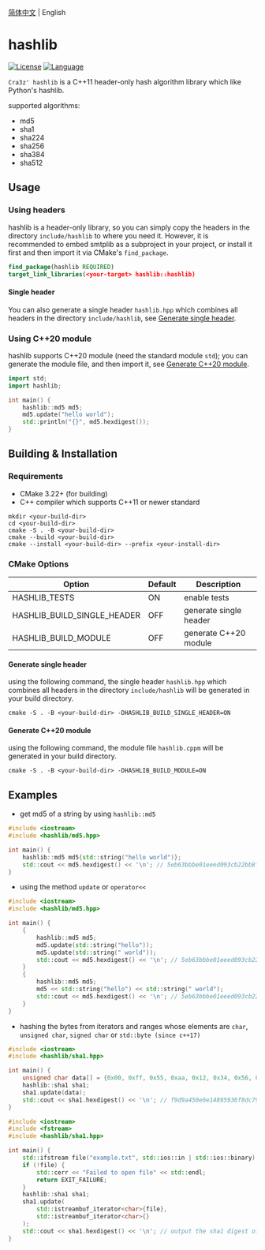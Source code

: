 [简体中文](README.zh-CN.md) | English
# hashlib

[![License](https://img.shields.io/badge/License-MIT-green.svg)](LICENSE)
[![Language](https://img.shields.io/badge/Language-C%2B%2B11-blue.svg)]()

`Cra3z' hashlib` is a C++11 header-only hash algorithm library which like Python's hashlib.

supported algorithms:
* md5
* sha1
* sha224
* sha256
* sha384
* sha512

## Usage

### Using headers
hashlib is a header-only library, so you can simply copy the headers in the directory `include/hashlib` to where you need it.
However, it is recommended to embed smtplib as a subproject in your project, or install it first and then import it via CMake's `find_package`.
```cmake
find_package(hashlib REQUIRED)
target_link_libraries(<your-target> hashlib::hashlib)
```
#### Single header
You can also generate a single header `hashlib.hpp` which combines all headers in the directory `include/hashlib`, see [Generate single header](#generate-single-header).

### Using C++20 module
hashlib supports C++20 module (need the standard module `std`); you can generate the module file, and then import it, see [Generate C++20 module](#generate-c20-module).
```cpp
import std;
import hashlib;

int main() {
    hashlib::md5 md5;
    md5.update("hello world");
    std::println("{}", md5.hexdigest());
}
```


## Building & Installation

### Requirements
- CMake 3.22+ (for building)
- C++ compiler which supports C++11 or newer standard

```shell
mkdir <your-build-dir>
cd <your-build-dir>
cmake -S . -B <your-build-dir>
cmake --build <your-build-dir>
cmake --install <your-build-dir> --prefix <your-install-dir>
```

### CMake Options

| Option | Default | Description            |
|--------|---------|------------------------|
| HASHLIB_TESTS | ON      | enable tests           |
| HASHLIB_BUILD_SINGLE_HEADER | OFF     | generate single header |
| HASHLIB_BUILD_MODULE | OFF     | generate C++20 module  |

#### Generate single header
using the following command, the single header `hashlib.hpp` which combines all headers in the directory `include/hashlib` will be generated in your build directory.
```shell
cmake -S . -B <your-build-dir> -DHASHLIB_BUILD_SINGLE_HEADER=ON
```

#### Generate C++20 module
using the following command, the module file `hashlib.cppm` will be generated in your build directory.
```shell
cmake -S . -B <your-build-dir> -DHASHLIB_BUILD_MODULE=ON
```

## Examples

* get md5 of a string by using `hashlib::md5`

```cpp
#include <iostream>
#include <hashlib/md5.hpp>

int main() {
    hashlib::md5 md5{std::string("hello world")};
    std::cout << md5.hexdigest() << '\n'; // 5eb63bbbe01eeed093cb22bb8f5acdc3
}
```

* using the method `update` or `operator<<`

```cpp
#include <iostream>
#include <hashlib/md5.hpp>

int main() {
    {
        hashlib::md5 md5;
        md5.update(std::string("hello"));
        md5.update(std::string(" world"));
        std::cout << md5.hexdigest() << '\n'; // 5eb63bbbe01eeed093cb22bb8f5acdc3
    }
    {
        hashlib::md5 md5;
        md5 << std::string("hello") << std::string(" world");
        std::cout << md5.hexdigest() << '\n'; // 5eb63bbbe01eeed093cb22bb8f5acdc3
    }
}
```

* hashing the bytes from iterators and ranges whose elements are `char`, `unsigned char`, `signed char` or `std::byte (since c++17)`
```cpp
#include <iostream>
#include <hashlib/sha1.hpp>

int main() {
    unsigned char data[] = {0x00, 0xff, 0x55, 0xaa, 0x12, 0x34, 0x56, 0x78};
    hashlib::sha1 sha1;
    sha1.update(data);
    std::cout << sha1.hexdigest() << '\n'; // f9d9a450e6e14895936f8dc796e30209528de337
}
```

```cpp
#include <iostream>
#include <fstream>
#include <hashlib/sha1.hpp>

int main() {
    std::ifstream file("example.txt", std::ios::in | std::ios::binary);
    if (!file) {
        std::cerr << "Failed to open file" << std::endl;
        return EXIT_FAILURE;
    }
    hashlib::sha1 sha1;
    sha1.update(
        std::istreambuf_iterator<char>{file}, 
        std::istreambuf_iterator<char>{}
    );
    std::cout << sha1.hexdigest() << '\n'; // output the sha1 digest of the file example.txt
}
```
